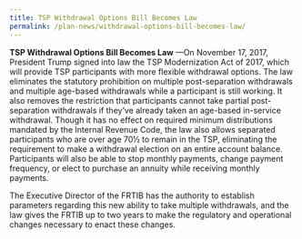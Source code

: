 ```yaml
---
title: TSP Withdrawal Options Bill Becomes Law
permalink: /plan-news/withdrawal-options-bill-becomes-law/
---
```


**TSP Withdrawal Options Bill Becomes Law** &#8212;On November 17, 2017, President Trump signed into law the TSP Modernization Act of 2017, which will provide TSP participants with more flexible withdrawal options. The law eliminates the statutory prohibition on multiple post-separation withdrawals and multiple age-based withdrawals while a participant is still working. It also removes the restriction that participants cannot take partial post-separation withdrawals if they’ve already taken an age-based in-service withdrawal. Though it has no effect on required minimum distributions mandated by the Internal Revenue Code, the law also allows separated participants who are over age 70½ to remain in the TSP, eliminating the requirement to make a withdrawal election on an entire account balance. Participants will also be able to stop monthly payments, change payment frequency, or elect to purchase an annuity while receiving monthly payments.

The Executive Director of the FRTIB has the authority to establish parameters regarding this new ability to take multiple withdrawals, and the law gives the FRTIB up to two years to make the regulatory and operational changes necessary to enact these changes.
